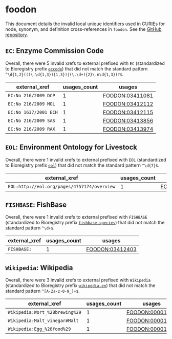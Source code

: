 # foodon

This document details the invalid local unique identifiers used in CURIEs
for node, synonym, and definition cross-references in `foodon`. See the [GitHub repository](https://github.com/FoodOntology/foodon).


## `EC`: Enzyme Commission Code

Overall, there were 5 invalid
xrefs to external prefixed with `EC` (standardized to Bioregistry
prefix [`eccode`](https://bioregistry.io/eccode)) that
did not match the standard pattern `^\d{1,2}(((\.\d{1,3}){1,3})|(\.\d+){2}\.n\d{1,3})?$`.

| external_xref         |   usages_count | usages                                                            |
|-----------------------|----------------|-------------------------------------------------------------------|
| `EC:No 216/2009 DCP`  |              1 | [FOODON:03411081](http://purl.obolibrary.org/obo/FOODON_03411081) |
| `EC:No 216/2009 MOL`  |              1 | [FOODON:03412112](http://purl.obolibrary.org/obo/FOODON_03412112) |
| `EC:No 1637/2001 ECH` |              1 | [FOODON:03412115](http://purl.obolibrary.org/obo/FOODON_03412115) |
| `EC:No 216/2009 SAS`  |              1 | [FOODON:03413856](http://purl.obolibrary.org/obo/FOODON_03413856) |
| `EC:No 216/2009 RAX`  |              1 | [FOODON:03413974](http://purl.obolibrary.org/obo/FOODON_03413974) |

## `EOL`: Environment Ontology for Livestock

Overall, there were 1 invalid
xrefs to external prefixed with `EOL` (standardized to Bioregistry
prefix [`eol`](https://bioregistry.io/eol)) that
did not match the standard pattern `^\d{7}$`.

| external_xref                               |   usages_count | usages                                                            |
|---------------------------------------------|----------------|-------------------------------------------------------------------|
| `EOL:http://eol.org/pages/4757174/overview` |              1 | [FOODON:03414802](http://purl.obolibrary.org/obo/FOODON_03414802) |

## `FISHBASE`: FishBase

Overall, there were 1 invalid
xrefs to external prefixed with `FISHBASE` (standardized to Bioregistry
prefix [`fishbase.species`](https://bioregistry.io/fishbase.species)) that
did not match the standard pattern `^\d+$`.

| external_xref   |   usages_count | usages                                                            |
|-----------------|----------------|-------------------------------------------------------------------|
| `FISHBASE:`     |              1 | [FOODON:03412403](http://purl.obolibrary.org/obo/FOODON_03412403) |

## `Wikipedia`: Wikipedia

Overall, there were 3 invalid
xrefs to external prefixed with `Wikipedia` (standardized to Bioregistry
prefix [`wikipedia.en`](https://bioregistry.io/wikipedia.en)) that
did not match the standard pattern `^[A-Za-z-0-9_]+$`.

| external_xref                  |   usages_count | usages                                                            |
|--------------------------------|----------------|-------------------------------------------------------------------|
| `Wikipedia:Wort_%28brewing%29` |              1 | [FOODON:00001019](http://purl.obolibrary.org/obo/FOODON_00001019) |
| `Wikipedia:Malt_vinegar#Malt`  |              1 | [FOODON:00001074](http://purl.obolibrary.org/obo/FOODON_00001074) |
| `Wikipedia:Egg_%28food%29`     |              1 | [FOODON:00001274](http://purl.obolibrary.org/obo/FOODON_00001274) |

